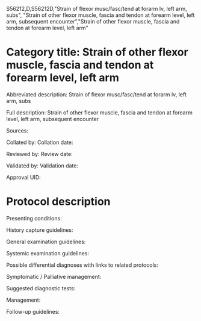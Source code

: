 S56212,D,S56212D,"Strain of flexor musc/fasc/tend at forarm lv, left arm, subs", "Strain of other flexor muscle, fascia and tendon at forearm level, left arm, subsequent encounter","Strain of other flexor muscle, fascia and tendon at forearm level, left arm"
# Category title: Strain of other flexor muscle, fascia and tendon at forearm level, left arm

Abbreviated description: Strain of flexor musc/fasc/tend at forarm lv, left arm, subs

Full description: Strain of other flexor muscle, fascia and tendon at forearm level, left arm, subsequent encounter

Sources:

Collated by:
Collation date:

Reviewed by:
Review date:

Validated by:
Validation date:

Approval UID:

# Protocol description

Presenting conditions:

History capture guidelines:

General examination guidelines:

Systemic examination guidelines:

Possible differential diagnoses with links to related protocols:

Symptomatic / Palliative management:

Suggested diagnostic tests:

Management:

Follow-up guidelines:
